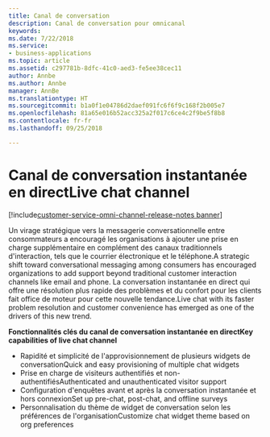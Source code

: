 ```yaml
---
title: Canal de conversation
description: Canal de conversation pour omnicanal
keywords: 
ms.date: 7/22/2018
ms.service:
- business-applications
ms.topic: article
ms.assetid: c297781b-8dfc-41c0-aed3-fe5ee38cec11
author: Annbe
ms.author: Annbe
manager: AnnBe
ms.translationtype: HT
ms.sourcegitcommit: b1a0f1e04786d2daef091fc6f6f9c168f2b005e7
ms.openlocfilehash: 81a65e016b52acc325a2f017c6ce4c2f9be5f8b8
ms.contentlocale: fr-fr
ms.lasthandoff: 09/25/2018

---
```


#  <a name="live-chat-channel"></a><span data-ttu-id="1c44b-103">Canal de conversation instantanée en direct</span><span class="sxs-lookup"><span data-stu-id="1c44b-103">Live chat channel</span></span> 

[!include[customer-service-omni-channel-release-notes banner](../../includes/customer-service-omni-channel-release-notes.md)]



<span data-ttu-id="1c44b-104">Un virage stratégique vers la messagerie conversationnelle entre consommateurs a encouragé les organisations à ajouter une prise en charge supplémentaire en complément des canaux traditionnels d'interaction, tels que le courrier électronique et le téléphone.</span><span class="sxs-lookup"><span data-stu-id="1c44b-104">A strategic shift toward conversational messaging among consumers has encouraged organizations to add support beyond traditional customer interaction channels like email and phone.</span></span> <span data-ttu-id="1c44b-105">La conversation instantanée en direct qui offre une résolution plus rapide des problèmes et du confort pour les clients fait office de moteur pour cette nouvelle tendance.</span><span class="sxs-lookup"><span data-stu-id="1c44b-105">Live chat with its faster problem resolution and customer convenience has emerged as one of the drivers of this new trend.</span></span>

<span data-ttu-id="1c44b-106">**Fonctionnalités clés du canal de conversation instantanée en direct**</span><span class="sxs-lookup"><span data-stu-id="1c44b-106">**Key capabilities of live chat channel**</span></span>

-   <span data-ttu-id="1c44b-107">Rapidité et simplicité de l'approvisionnement de plusieurs widgets de conversation</span><span class="sxs-lookup"><span data-stu-id="1c44b-107">Quick and easy provisioning of multiple chat widgets</span></span>
-   <span data-ttu-id="1c44b-108">Prise en charge de visiteurs authentifiés et non-authentifiés</span><span class="sxs-lookup"><span data-stu-id="1c44b-108">Authenticated and unauthenticated visitor support</span></span>
-   <span data-ttu-id="1c44b-109">Configuration d'enquêtes avant et après la conversation instantanée et hors connexion</span><span class="sxs-lookup"><span data-stu-id="1c44b-109">Set up pre-chat, post-chat, and offline surveys</span></span>
-   <span data-ttu-id="1c44b-110">Personnalisation du thème de widget de conversation selon les préférences de l'organisation</span><span class="sxs-lookup"><span data-stu-id="1c44b-110">Customize chat widget theme based on org preferences</span></span>




